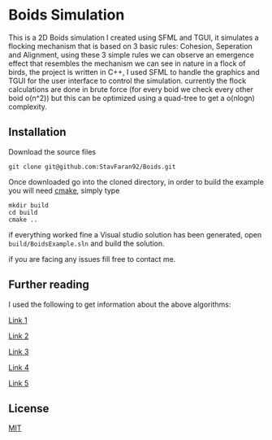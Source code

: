 # Boids Simulation

This is a 2D Boids simulation I created using SFML and TGUI, it simulates a flocking mechanism that is based on 3 
basic rules: Cohesion, Seperation and Alignment, using these 3 simple rules we can observe an emergence effect that 
resembles the mechanism we can see in nature in a flock of birds,
the project is written in C++, I used SFML to handle the graphics and TGUI for the user interface to control the simulation.
currently the flock calculations are done in brute force (for every boid we check every other boid o(n^2)) but this can be optimized using a quad-tree
to get a o(nlogn) complexity.

## Installation
Download the source files 
```git
git clone git@github.com:StavFaran92/Boids.git
```
Once downloaded go into the cloned directory, in order to build the example you will need [cmake](https://cmake.org/download/),
simply type 
```git
mkdir build
cd build
cmake ..
```

if everything worked fine a Visual studio solution has been generated, open `build/BoidsExample.sln`
and build the solution.

if you are facing any issues fill free to contact me.

## Further reading
I used the following to get information about the above algorithms:

[Link 1](https://cs.stanford.edu/people/eroberts/courses/soco/projects/2008-09/modeling-natural-systems/boids.html) 

[Link 2](http://www.vergenet.net/~conrad/boids/pseudocode.html)

[Link 3](http://www.red3d.com/cwr/boids/)

[Link 4](https://eater.net/boids)

[Link 5](https://www.youtube.com/watch?v=mhjuuHl6qHM)

## License
[MIT](https://choosealicense.com/licenses/mit/)
